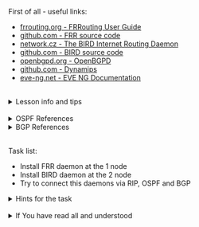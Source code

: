 First of all - useful links:

- [frrouting.org - FRRouting User Guide](https://docs.frrouting.org/en/latest/)
- [github.com - FRR source code](https://github.com/FRRouting/frr)
- [network.cz - The BIRD Internet Routing Daemon](https://bird.network.cz/)
- [github.com - BIRD source code](https://github.com/CZ-NIC/bird)
- [openbgpd.org - OpenBGPD](https://www.openbgpd.org/)
- [github.com - Dynamips](https://github.com/GNS3/dynamips)
- [eve-ng.net - EVE NG Documentation](https://www.eve-ng.net/index.php/documentation/)
<br>
<details><summary>Lesson info and tips</summary>
<pre>
  - FRR is a fully featured, high performance, free software IP routing suite. It implements all standard routing protocols such as BGP, RIP, OSPF, IS-IS and more
  - The BIRD project aims to develop a fully functional dynamic IP routing daemon primarily targeted on (but not limited to) Linux, FreeBSD and other UNIX-like systems and distributed under the GNU General Public License.
</pre>
</details>
<br>
<details><summary>OSPF References</summary>
<pre>
  - <a href="https://en.wikipedia.org/wiki/Open_Shortest_Path_First" target="_blank">wikipedia.org - Open Shortest Path First</a>
  - <a href="https://datatracker.ietf.org/doc/html/rfc2328.html" target="_blank">ietf.org - rfc2328 OSPFv2</a>
  - <a href="https://datatracker.ietf.org/doc/html/rfc5340.html" target="_blank">ietf.org - rfc5340 OSPFv3 for IPv6</a>
  - <a href="https://docs.frrouting.org/en/latest/ospfd.html" target="_blank">frrouting.org - OSPFv2</a>
  - <a href="https://docs.frrouting.org/en/latest/ospf6d.html" target="_blank">frrouting.org - OSPFv3</a>
  - <a href="https://bird.network.cz/?get_doc&v=30&f=bird-6.html#ss6.11" target="_blank">bird.network.cz - OSPF</a>
  - <a href="https://man.openbsd.org/ospfd" target="_blank">openbsd.org - ospfd(8)</a>
</pre>
</details>
<details><summary>BGP References</summary>
<pre>
  - <a href="https://en.wikipedia.org/wiki/Border_Gateway_Protocol" target="_blank">wikipedia.org - Border Gateway Protocol</a>
  - <a href="https://datatracker.ietf.org/doc/html/rfc4271.html" target="_blank">ietf.org - rfc4271 A Border Gateway Protocol 4 (BGP-4)</a>
  - <a href="https://docs.frrouting.org/en/latest/bgp.html" target="_blank">frrouting.org - BGP</a>
  - <a href="https://bird.network.cz/?get_doc&v=30&f=bird-6.html#ss6.4" target="_blank">bird.network.cz - BGP</a>
  - <a href="https://www.openbgpd.org/manual.html" target="_blank">openbgpd.org - OpenBGPd Manual pages</a>
</pre>
</details><br>

Task list:
- Install FRR daemon at the 1 node
- Install BIRD daemon at the 2 node
- Try to connect this daemons via RIP, OSPF and BGP

<details><summary>Hints for the task</summary>
<pre>
<strong>Task 1:</strong>
Look at <a href="https://docs.frrouting.org/en/latest/basics.html" target="_blank">FRR basics</a>
and <a href="https://gitlab.nic.cz/labs/bird/-/wikis/Examples" target="_blank">BIRD examples</a>
</pre>
</details>
<br>
<details><summary>If You have read all and understood</summary>
<pre>
`touch IReadAllAndUndnderstood`{{exec}}
</pre>
